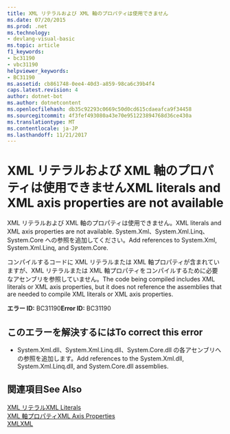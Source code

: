 ```yaml
---
title: XML リテラルおよび XML 軸のプロパティは使用できません
ms.date: 07/20/2015
ms.prod: .net
ms.technology:
- devlang-visual-basic
ms.topic: article
f1_keywords:
- bc31190
- vbc31190
helpviewer_keywords:
- BC31190
ms.assetid: cb861748-0ee4-40d3-a859-98ca6c39b4f4
caps.latest.revision: 4
author: dotnet-bot
ms.author: dotnetcontent
ms.openlocfilehash: db35c92293c0669c50d0cd615cdaeafca9f34458
ms.sourcegitcommit: 4f3fef493080a43e70e951223894768d36ce430a
ms.translationtype: MT
ms.contentlocale: ja-JP
ms.lasthandoff: 11/21/2017
---
```

# <a name="xml-literals-and-xml-axis-properties-are-not-available"></a><span data-ttu-id="0320b-102">XML リテラルおよび XML 軸のプロパティは使用できません</span><span class="sxs-lookup"><span data-stu-id="0320b-102">XML literals and XML axis properties are not available</span></span>
<span data-ttu-id="0320b-103">XML リテラルおよび XML 軸のプロパティは使用できません。</span><span class="sxs-lookup"><span data-stu-id="0320b-103">XML literals and XML axis properties are not available.</span></span> <span data-ttu-id="0320b-104">System.Xml、System.Xml.Linq、System.Core への参照を追加してください。</span><span class="sxs-lookup"><span data-stu-id="0320b-104">Add references to System.Xml, System.Xml.Linq, and System.Core.</span></span>  
  
 <span data-ttu-id="0320b-105">コンパイルするコードに XML リテラルまたは XML 軸プロパティが含まれていますが、XML リテラルまたは XML 軸プロパティをコンパイルするために必要なアセンブリを参照していません。</span><span class="sxs-lookup"><span data-stu-id="0320b-105">The code being compiled includes XML literals or XML axis properties, but it does not reference the assemblies that are needed to compile XML literals or XML axis properties.</span></span>  
  
 <span data-ttu-id="0320b-106">**エラー ID:** BC31190</span><span class="sxs-lookup"><span data-stu-id="0320b-106">**Error ID:** BC31190</span></span>  
  
## <a name="to-correct-this-error"></a><span data-ttu-id="0320b-107">このエラーを解決するには</span><span class="sxs-lookup"><span data-stu-id="0320b-107">To correct this error</span></span>  
  
-   <span data-ttu-id="0320b-108">System.Xml.dll、System.Xml.Linq.dll、System.Core.dll の各アセンブリへの参照を追加します。</span><span class="sxs-lookup"><span data-stu-id="0320b-108">Add references to the System.Xml.dll, System.Xml.Linq.dll, and System.Core.dll assemblies.</span></span>  
  
## <a name="see-also"></a><span data-ttu-id="0320b-109">関連項目</span><span class="sxs-lookup"><span data-stu-id="0320b-109">See Also</span></span>  
 [<span data-ttu-id="0320b-110">XML リテラル</span><span class="sxs-lookup"><span data-stu-id="0320b-110">XML Literals</span></span>](../../visual-basic/language-reference/xml-literals/index.md)  
 [<span data-ttu-id="0320b-111">XML 軸プロパティ</span><span class="sxs-lookup"><span data-stu-id="0320b-111">XML Axis Properties</span></span>](../../visual-basic/language-reference/xml-axis/xml-axis-properties.md)  
 [<span data-ttu-id="0320b-112">XML</span><span class="sxs-lookup"><span data-stu-id="0320b-112">XML</span></span>](../../visual-basic/programming-guide/language-features/xml/index.md)
